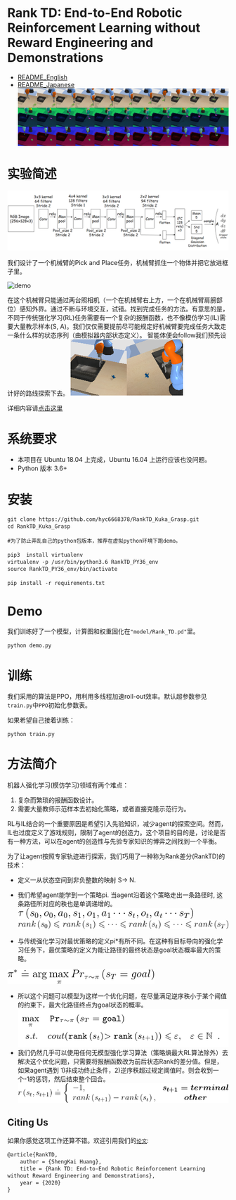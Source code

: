 # Rank TD: End-to-End Robotic Reinforcement Learning without Reward Engineering and Demonstrations

 - [README_English](./readme_En.md) 
 - [README_Japanese](./readme_Jp.md)
![obs_sequence](./img/obs_sequence.png)

实验简述
============


![Actor网络架构](./img/actor.png)




我们设计了一个机械臂的Pick and Place任务，机械臂抓住一个物体并把它放进框子里。

![demo](./img/RankTD_kuka_demo.gif)


在这个机械臂只能通过两台照相机（一个在机械臂右上方，一个在机械臂肩膀部位）感知外界。通过不断与环境交互，试错。找到完成任务的方法。有意思的是，不同于传统强化学习(RL)任务需要有一个复杂的报酬函数，也不像模仿学习(IL)需要大量教示样本(S, A)。我们仅仅需要提前尽可能规定好机械臂要完成任务大致走一条什么样的状态序列（由模拟器内部状态定义）。 智能体便会follow我们预先设计好的路线探索下去。
![观测图像](./img/obs.png)




详细内容请[点击这里](./doc/robomech_RM20-0006.pdf)



系统要求
============

- 本项目在 Ubuntu 18.04 上完成，Ubuntu 16.04 上运行应该也没问题。
- Python 版本 3.6+

安装
============

    git clone https://github.com/hyc6668378/RankTD_Kuka_Grasp.git
    cd RankTD_Kuka_Grasp
	
	#为了防止弄乱自己的python包版本，推荐在虚拟python环境下跑demo。
	
	pip3  install virtualenv
	virtualenv -p /usr/bin/python3.6 RankTD_PY36_env
	source RankTD_PY36_env/bin/activate
	
	pip install -r requirements.txt


Demo
============

我们训练好了一个模型，计算图和权重固化在`"model/Rank_TD.pd"`里。

```shell
python demo.py
```
训练
============
我们采用的算法是PPO，用利用多线程加速roll-out效率。默认超参数参见`train.py`中`PPO`初始化参数表。

如果希望自己接着训练：

```shell
python train.py
```


方法简介
============

机器人强化学习(模仿学习)领域有两个难点：

1. 复杂而繁琐的报酬函数设计。
2. 需要大量教师示范样本去初始化策略，或者直接克隆示范行为。

RL与IL结合的一个重要原因是希望引入先验知识，减少agent的探索空间。然而，IL也过度定义了游戏规则，限制了agent的创造力。这个项目的目的是，讨论是否有一种方法，可以在agent的创造性与先验专家知识的博弈之间找到一个平衡。

为了让agent按照专家轨迹进行探索，我们巧用了一种称为Rank差分(RankTD)的技术：

 - 定义一从状态空间到非负整数的映射 S-> N.
 - 我们希望agent能学到一个策略pi. 
   当agent沿着这个策略走出一条路径时, 这条路径所对应的秩也是单调递增的。
![policy](./img/trance.gif)
![policy](./img/rank.gif)

 -  与传统强化学习对最优策略的定义pi*有所不同。在这种有目标导向的强化学习任务下，最优策略的定义为能让路径的最终状态是goal状态概率最大的策略。

![policy](./img/policy.gif)

 -  所以这个问题可以模型为这样一个优化问题，在尽量满足逆序秩小于某个阈值的约束下，最大化路径终点为goal状态的概率。
![optimize](./img/optimize.png)
 -  我们仍然几乎可以使用任何无模型强化学习算法（策略熵最大RL算法除外）去解决这个优化问题，只需要将报酬函数改为前后状态Rank的差分值。但是，如果agent遇到 1)非成功终止条件，2)逆序秩超过规定阈值时。则会收到一个-1的惩罚，然后结束整个回合。
![reward](./img/rankTD_reward.gif)


Citing Us
------------------
如果你感觉这项工作还算不错。欢迎引用我们的[`论文`](./doc/robomech_RM20-0006.pdf):

```
@article{RankTD,
    author = {ShengKai Huang},
    title = {Rank TD: End-to-End Robotic Reinforcement Learning without Reward Engineering and Demonstrations},
    year = {2020}
}
```
